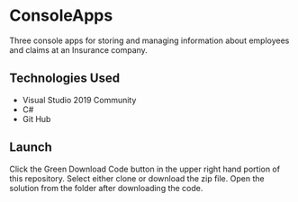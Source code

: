 # ConsoleApps
Three console apps for storing and managing information about employees and claims at an Insurance company.
## Technologies Used
- Visual Studio 2019 Community
- C#
- Git Hub
## Launch
Click the Green Download Code button in the upper right hand portion of this repository. Select either clone or download the zip file. Open the solution from the folder after downloading the code.
